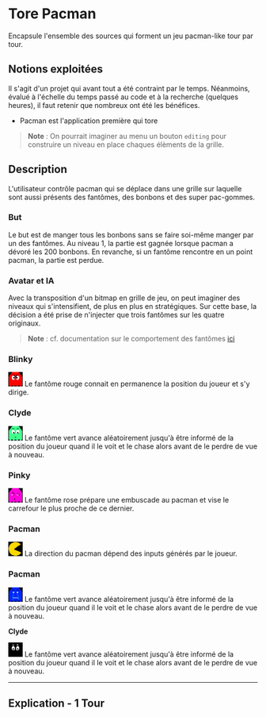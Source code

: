 # Tore Pacman

Encapsule l'ensemble des sources qui forment un jeu pacman-like tour par tour.

## Notions exploitées

Il s'agit d'un projet qui avant tout a été contraint par le temps. Néanmoins, évalué à l'échelle du temps passé au code et à la recherche (quelques heures), il faut retenir que nombreux ont été les bénéfices.

+ Pacman est l'application première qui tore 
> **Note** : On pourrait imaginer au menu un bouton `editing` pour construire un niveau en place chaques élèments de la grille.

## Description

L'utilisateur contrôle pacman qui se déplace dans une grille sur laquelle sont aussi présents des fantômes, des bonbons et des super pac-gommes.

### But

Le but est de manger tous les bonbons sans se faire soi-même manger par un des fantômes. Au niveau 1, la partie est gagnée lorsque pacman a dévoré les 200 bonbons. En revanche, si un fantôme rencontre en un point pacman, la partie est perdue.

### Avatar et IA

Avec la transposition d'un bitmap en grille de jeu, on peut imaginer des niveaux qui s'intensifient, de plus en plus en stratégiques. Sur cette base, la décision a été prise de n'injecter que trois fantômes sur les quatre originaux.

> **Note** : cf. documentation sur le comportement des fantômes [ici](http://gameinternals.com/post/2072558330/understanding-pac-man-ghost-behavior)

### **Blinky**

![I'm a relative reference to a repository file](./Asset/ghost0.png) Le fantôme rouge connait en permanence la position du joueur et s'y dirige.

### **Clyde**

![I'm a relative reference to a repository file](./Asset/ghost1.png) Le fantôme vert avance aléatoirement jusqu'à être informé de la position du joueur quand il le voit et le chase alors avant de le perdre de vue à nouveau. 

### **Pinky**

![I'm a relative reference to a repository file](./Asset/ghost2.png) Le fantôme rose prépare une embuscade au pacman et vise le carrefour le plus proche de ce dernier. 

### **Pacman**

![I'm a relative reference to a repository file](./Asset/right.png) La direction du pacman dépend des inputs générés par le joueur. 

### **Pacman**

![I'm a relative reference to a repository file](./Asset/panic.png)  Le fantôme vert avance aléatoirement jusqu'à être informé de la position du joueur quand il le voit et le chase alors avant de le perdre de vue à nouveau. 

**Clyde**

![I'm a relative reference to a repository file](./Asset/eye_only.png)  Le fantôme vert avance aléatoirement jusqu'à être informé de la position du joueur quand il le voit et le chase alors avant de le perdre de vue à nouveau. 





***

## Explication - 1 Tour
